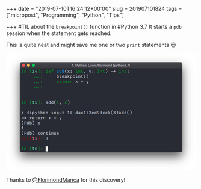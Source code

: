 +++
date = "2019-07-10T16:24:12+00:00"
slug = 201907101824
tags = ["micropost", "Programming", "Python", "Tips"]

+++
\#TIL about the `breakpoint()` function in #Python 3.7 It starts a `pdb` session when the statement gets reached.

This is quite neat and might save me one or two `print` statements 😉

![](/images/2019/07/PucNak1.jpg)

Thanks to [@FlorimondManca](https://twitter.com/FlorimondManca/status/1149023023153983488) for this discovery!